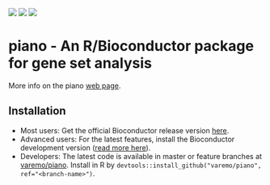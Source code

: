 [![](http://bioconductor.org/shields/downloads/piano.svg)](http://bioconductor.org/packages/stats/bioc/piano/)
[![](http://bioconductor.org/shields/years-in-bioc/piano.svg)](https://www.bioconductor.org/packages/release/bioc/html/piano.html)
[![](http://bioconductor.org/shields/build/release/bioc/piano.svg)](http://bioconductor.org/checkResults/release/bioc-LATEST/piano/)


# piano - An R/Bioconductor package for gene set analysis

More info on the piano [web page](https://varemo.github.io/piano/).

## Installation
- Most users: Get the official Bioconductor release version [here](https://www.bioconductor.org/packages/release/bioc/html/piano.html).
- Advanced users: For the latest features, install the Bioconductor development version ([read more here](http://bioconductor.org/developers/how-to/useDevel/)).
- Developers: The latest code is available in master or feature branches at [varemo/piano](https://github.com/varemo/piano). Install in R by `devtools::install_github("varemo/piano", ref="<branch-name>")`.
